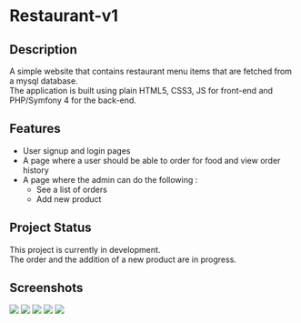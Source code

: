 # Restaurant-v1



<h2> Description </h2>

A simple website that contains restaurant menu items that are fetched from a mysql database. 
<br>
The application is built using plain HTML5, CSS3, JS for front-end and PHP/Symfony 4 for the back-end.  

<h2> Features </h2>

  * User signup and login pages
  * A page where a user should be able to order for food and view order history
  * A page where the admin can do the following :
    * See a list of orders
    * Add new product 

<h2> Project Status </h2>


This project is currently in development. 
<br>
The order and the addition of a new product are in progress.

<h2> Screenshots </h2>
<img   src="https://i.imgur.com/DkFGVWL.png">

<img  src="https://i.imgur.com/wpJbAMl.png">

<img  src="https://i.imgur.com/bwV8aTz.png">

<img  src="https://i.imgur.com/IMP2vVz.png">

<img  src="https://i.imgur.com/xRRQa4l.png">
